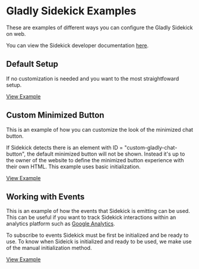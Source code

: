 # Gladly Sidekick Examples
These are examples of different ways you can configure the Gladly Sidekick on web. 

You can view the Sidekick developer documentation [here](https://developer.gladly.com/sidekick/).

## Default Setup
If no customization is needed and you want to the most straightfoward setup. 

[View Example](docs/default/example.html)

## Custom Minimized Button
This is an example of how you can customize the look of the minimized chat button. 

If Sidekick detects there is an element with ID = "custom-gladly-chat-button", the default minimized button will not be shown. Instead it's up to the owner of the website to define the minimized button experience with their own HTML. This example uses basic initialization. 

[View Example](docs/custom-minimized-button/example.html)

## Working with Events
This is an example of how the events that Sidekick is emitting can be used. This can be useful if you want to track Sidekick interactions within an analytics platform such as [Google Analytics](https://developers.google.com/analytics/devguides/collection/analyticsjs/events). 

To subscribe to events Sidekick must be first be initialized and be ready to use. To know when Sideick is initialized and ready to be used, we make use of the manual initialization method.

[View Example](docs/working-with-events/example.html)
